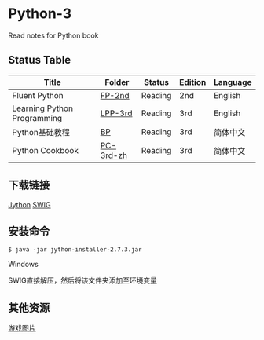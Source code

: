 # Python-3

Read notes for Python book

## Status Table

| Title                       | Folder                                                             | Status  | Edition | Language |
| --------------------------- | ------------------------------------------------------------------ | ------- | ------- | -------- |
| Fluent Python               | [FP-2nd](https://github.com/JPL-JUNO/Python-3/tree/main/FP-2nd)    | Reading | 2nd     | English  |
| Learning Python Programming | [LPP-3rd](https://github.com/JPL-JUNO/Python-3/tree/main/LPP-3rd)  | Reading | 3rd     | English  |
| Python基础教程              | [BP](https://github.com/JPL-JUNO/Python-3/tree/main/BP-3rd)        | Reading | 3rd     | 简体中文 |
| Python Cookbook             | [PC-3rd-zh](https://github.com/JPL-JUNO/Python-3/tree/main/BP-3rd) | Reading | 3rd     | 简体中文 |

<!-- <a href="https://www.oreilly.com/library/view/fluent-python-2nd/9781492056348/"><img src="https://learning.oreilly.com/library/cover/9781492056348/250w/" width=100px></a>

<a href="https://www.packtpub.com/product/learn-python-programming-third-edition/9781801815093"><img src="https://content.packt.com/B17579/cover_image_small.jpg" width=100px></a>

<a href="https://www.ituring.com.cn/book/2118"><img src="https://file.ituring.com.cn/LargeCover/180164640f01dff0ce25" width=100px></a> -->

## 下载链接

[Jython](https://www.jython.org/download)
[SWIG](https://www.swig.org/download.html)

## 安装命令

``$ java -jar jython-installer-2.7.3.jar``

Windows

SWIG直接解压，然后将该文件夹添加至环境变量

## 其他资源

[游戏图片](https://opengameart.org)
